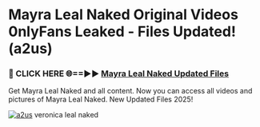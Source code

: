 # Mayra Leal Naked Original Videos 0nlyFans Leaked - Files Updated! (a2us)

<h3>🔴 CLICK HERE 🌐==►► <a href="https://tinyurl.com/up5wt9bj" rel="nofollow">Mayra Leal Naked Updated Files</a></h3>

Get Mayra Leal Naked and all content. Now you can access all videos and pictures of Mayra Leal Naked. New Updated Files 2025!

[![a2us](https://i.imgur.com/ABiUzMV.gif)](https://tinyurl.com/up5wt9bj)
veronica leal naked